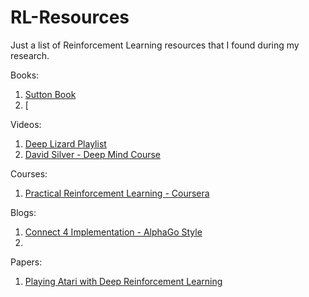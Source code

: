 # RL-Resources
Just a list of Reinforcement Learning resources that I found during my research. 

Books:

1. [Sutton Book](https://web.stanford.edu/class/psych209/Readings/SuttonBartoIPRLBook2ndEd.pdf)
2. [
 
Videos:
1. [Deep Lizard Playlist](https://www.youtube.com/playli[st?list=PLZbbT5o_s2xoWNVdDudn51XM8lOuZ_Njv)
2. [David Silver - Deep Mind Course](https://www.youtube.com/playlist?list=PLqYmG7hTraZDM-OYHWgPebj2MfCFzFObQ)

Courses:
1. [Practical Reinforcement Learning - Coursera](https://www.coursera.org/learn/practical-rl)

Blogs:
1. [Connect 4 Implementation - AlphaGo Style](https://towardsdatascience.com/from-scratch-implementation-of-alphazero-for-connect4-f73d4554002a)
2. 

Papers:
1. [Playing Atari with Deep Reinforcement Learning](https://arxiv.org/pdf/1312.5602.pdf)
